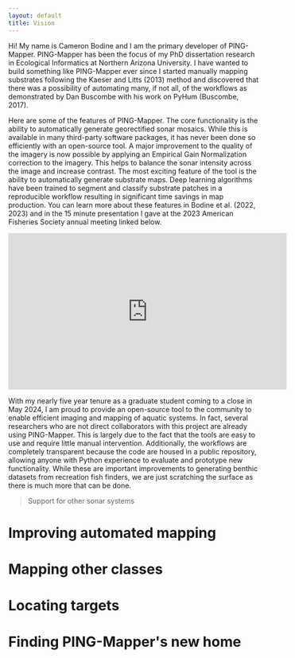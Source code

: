 ```yaml
---
layout: default
title: Vision
---
```




Hi! My name is Cameron Bodine and I am the primary developer of PING-Mapper. PING-Mapper has been the focus of my PhD dissertation research in Ecological Informatics at Northern Arizona University. I have wanted to build something like PING-Mapper ever since I started manually mapping substrates following the Kaeser and Litts (2013) method and discovered that there was a possibility of automating many, if not all, of the workflows as demonstrated by Dan Buscombe with his work on PyHum (Buscombe, 2017). 

Here are some of the features of PING-Mapper. The core functionality is the ability to automatically generate georectified sonar mosaics. While this is available in many third-party software packages, it has never been done so efficiently with an open-source tool. A major improvement to the quality of the imagery is now possible by applying an Empirical Gain Normalization correction to the imagery. This helps to balance the sonar intensity across the image and increase contrast. The most exciting feature of the tool is the ability to automatically generate substrate maps. Deep learning algorithms have been trained to segment and classify substrate patches in a reproducible workflow resulting in significant time savings in map production. You can learn more about these features in Bodine et al. (2022, 2023) and in the 15 minute presentation I gave at the 2023 American Fisheries Society annual meeting linked below.

<iframe width="560" height="315" src="https://www.youtube.com/embed/AlebxkKn83c?si=dOVicn8zDsRSHXyP" title="YouTube video player" frameborder="0" allow="accelerometer; autoplay; clipboard-write; encrypted-media; gyroscope; picture-in-picture; web-share" allowfullscreen></iframe>

With my nearly five year tenure as a graduate student coming to a close in May 2024, I am proud to provide an open-source tool to the community to enable efficient imaging and mapping of aquatic systems. In fact, several researchers who are not direct collaborators with this project are already using PING-Mapper. This is largely due to the fact that the tools are easy to use and require little manual intervention. Additionally, the workflows are completely transparent because the code are housed in a public repository, allowing anyone with Python experience to evaluate and prototype new functionality. While these are important improvements to generating benthic datasets from recreation fish finders, we are just scratching the surface as there is much more that can be done. 


> Support for other sonar systems


# Improving automated mapping


# Mapping other classes


# Locating targets


# Finding PING-Mapper's new home